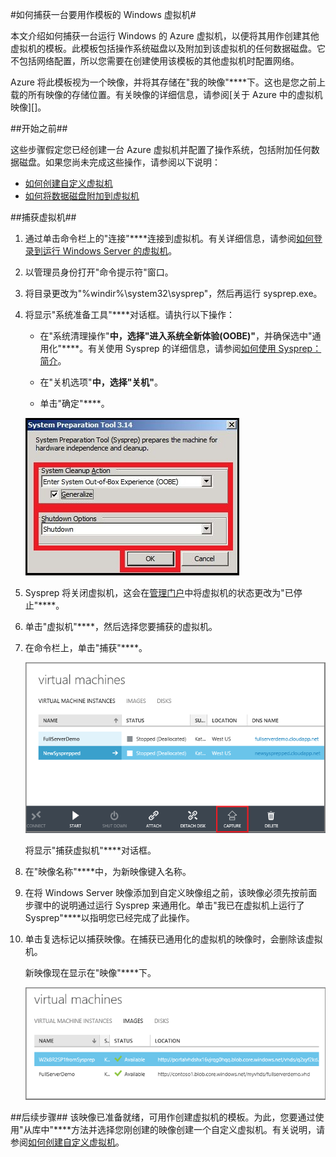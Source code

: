 <properties linkid="manage-windows-howto-capture-an-image" urlDisplayName="Capture an image" pageTitle="捕获运行 Windows Server 的虚拟机的映像" metaKeywords="Azure capture image vm, capturing vm" description="了解如何捕获运行 Windows Server 2008 R2 的 Azure 虚拟机 (VM) 的映像。 " metaCanonical="" services="virtual-machines" documentationCenter="" title="How to Capture an Image of a Virtual Machine Running Windows Server" authors="kathydav" solutions="" manager="jeffreyg" editor="tysonn" />
<tags ms.service="virtual-machines"
    ms.date=""
    wacn.date=""
    />

#如何捕获一台要用作模板的 Windows 虚拟机#

本文介绍如何捕获一台运行 Windows 的 Azure 虚拟机，以便将其用作创建其他虚拟机的模板。此模板包括操作系统磁盘以及附加到该虚拟机的任何数据磁盘。它不包括网络配置，所以您需要在创建使用该模板的其他虚拟机时配置网络。

Azure 将此模板视为一个映像，并将其存储在"我的映像"****下。这也是您之前上载的所有映像的存储位置。有关映像的详细信息，请参阅[关于 Azure 中的虚拟机映像][]。

##开始之前##

这些步骤假定您已经创建一台 Azure 虚拟机并配置了操作系统，包括附加任何数据磁盘。如果您尚未完成这些操作，请参阅以下说明：

- [如何创建自定义虚拟机][]
- [如何将数据磁盘附加到虚拟机][]

##捕获虚拟机##

1. 通过单击命令栏上的"连接"****连接到虚拟机。有关详细信息，请参阅[如何登录到运行 Windows Server 的虚拟机][]。

2.	以管理员身份打开"命令提示符"窗口。


3.	将目录更改为"%windir%\system32\sysprep"，然后再运行 sysprep.exe。


4. 	将显示"系统准备工具"****对话框。请执行以下操作：


	- 在"系统清理操作"****中，选择"进入系统全新体验(OOBE)"****，并确保选中"通用化"****。有关使用 Sysprep 的详细信息，请参阅[如何使用 Sysprep：简介][]。

	- 在"关机选项"****中，选择"关机"****。

	- 单击"确定"****。

	![Run Sysprep](./media/virtual-machines-capture-image-windows-server/SysprepGeneral.png)

7.	Sysprep 将关闭虚拟机，这会在[管理门户](http://manage.windowsazure.cn)中将虚拟机的状态更改为"已停止"****。


8.	单击"虚拟机"****，然后选择您要捕获的虚拟机。

9.	在命令栏上，单击"捕获"****。

	![Capture virtual machine](./media/virtual-machines-capture-image-windows-server/CaptureVM.png)

	将显示"捕获虚拟机"****对话框。

10.	在"映像名称"****中，为新映像键入名称。

11.	在将 Windows Server 映像添加到自定义映像组之前，该映像必须先按前面步骤中的说明通过运行 Sysprep 来通用化。单击"我已在虚拟机上运行了 Sysprep"****以指明您已经完成了此操作。

12.	单击复选标记以捕获映像。在捕获已通用化的虚拟机的映像时，会删除该虚拟机。

	新映像现在显示在"映像"****下。

	![Image capture successful](./media/virtual-machines-capture-image-windows-server/VMCapturedImageAvailable.png)

##后续步骤##
该映像已准备就绪，可用作创建虚拟机的模板。为此，您要通过使用"从库中"****方法并选择您刚创建的映像创建一个自定义虚拟机。有关说明，请参阅[如何创建自定义虚拟机][]。

	
[管理磁盘和映像]:http://msdn.microsoft.com/zh-cn/library/azure/jj672979.aspx
[如何创建自定义虚拟机]: ../virtual-machines-create-custom/
[如何将数据磁盘附加到虚拟机]: ../storage-windows-attach-disk/
[如何登录到运行 Windows Server 的虚拟机]:/zh-cn/documentation/articles/virtual-machines-log-on-windows-server/
[如何使用 Sysprep：简介]:http://technet.microsoft.com/zh-cn/library/bb457073.aspx
[运行 Sysprep.exe]: ./media/virtual-machines-capture-image-windows-server/SysprepCommand.png
[进入 Sysprep.exe 选项]: ./media/virtual-machines-capture-image-windows-server/SysprepGeneral.png
[虚拟机已停止]: ./media/virtual-machines-capture-image-windows-server/SysprepStopped.png
[捕获虚拟机的映像]: ./media/virtual-machines-capture-image-windows-server/CaptureVM.png
[输入映像名称]: ./media/virtual-machines-capture-image-windows-server/Capture.png
[成功捕获映像]: ./media/virtual-machines-capture-image-windows-server/CaptureSuccess.png
[使用捕获的映像]: ./media/virtual-machines-capture-image-windows-server/MyImagesWindows.png
